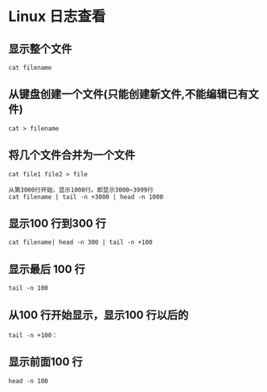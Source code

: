 # Linux 日志查看


## 显示整个文件

```
cat filename
```

## 从键盘创建一个文件(只能创建新文件,不能编辑已有文件)

```
cat > filename
```

## 将几个文件合并为一个文件

```
cat file1 file2 > file
```

```
从第3000行开始，显示1000行。即显示3000~3999行
cat filename | tail -n +3000 | head -n 1000
```

## 显示100 行到300 行

```
cat filename| head -n 300 | tail -n +100
```

## 显示最后 100 行

```
tail -n 100
```

## 从100 行开始显示，显示100 行以后的

```
tail -n +100：
```

## 显示前面100 行

```
head -n 100
```